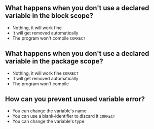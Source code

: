 ## What happens when you don't use a declared variable in the block scope?
* Nothing, it will work fine
* It will get removed automatically
* The program won't compile `CORRECT`

## What happens when you don't use a declared variable in the package scope?
* Nothing, it will work fine `CORRECT` 
* It will get removed automatically
* The program won't compile

## How can you prevent unused variable error?
* You can change the variable's name
* You can use a blank-identifier to discard it `CORRECT`
* You can change the variable's type